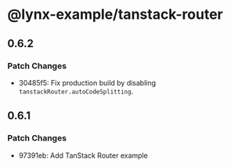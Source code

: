 # @lynx-example/tanstack-router

## 0.6.2

### Patch Changes

- 30485f5: Fix production build by disabling `tanstackRouter.autoCodeSplitting`.

## 0.6.1

### Patch Changes

- 97391eb: Add TanStack Router example
